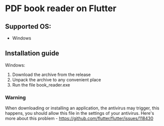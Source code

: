 # PDF book reader on Flutter
## Supported OS:
- Windows

## Installation guide
Windows:
1. Download the archive from the release
2. Unpack the archive to any convenient place
3. Run the file book_reader.exe

### Warning
When downloading or installing an application, the antivirus may trigger, this happens, you should allow this file in the settings of your antivirus. Here's more about this problem - https://github.com/flutter/flutter/issues/118430
